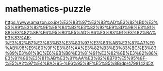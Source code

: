 # mathematics-puzzle


https://www.amazon.co.jp/%E3%83%97%E3%83%AD%E3%82%B0%E3%83%A9%E3%83%9E%E8%84%B3%E3%82%92%E9%8D%9B%E3%81%88%E3%82%8B%E6%95%B0%E5%AD%A6%E3%83%91%E3%82%BA%E3%83%AB-%E3%82%B7%E3%83%B3%E3%83%97%E3%83%AB%E3%81%A7%E9%AB%98%E9%80%9F%E3%81%AA%E3%82%B3%E3%83%BC%E3%83%89%E3%81%8C%E6%9B%B8%E3%81%91%E3%82%8B%E3%82%88%E3%81%86%E3%81%AB%E3%81%AA%E3%82%8B70%E5%95%8F-%E5%A2%97%E4%BA%95-%E6%95%8F%E5%85%8B/dp/479814245X
